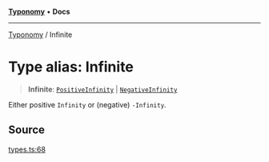 [**Typonomy**](../README.md) • **Docs**

***

[Typonomy](../globals.md) / Infinite

# Type alias: Infinite

> **Infinite**: [`PositiveInfinity`](PositiveInfinity.md) \| [`NegativeInfinity`](NegativeInfinity.md)

Either positive `Infinity` or (negative) `-Infinity`.

## Source

[types.ts:68](https://github.com/softcraft-development/typonomy/blob/d8b6722e8f9213512ecbf239a27330f22316ef6d/src/types.ts#L68)
